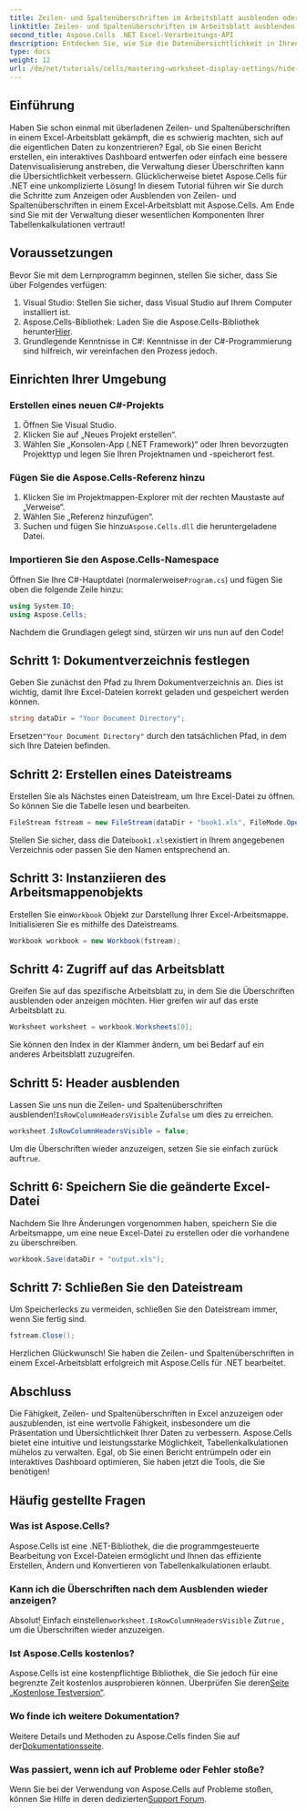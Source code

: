 ```yaml
---
title: Zeilen- und Spaltenüberschriften im Arbeitsblatt ausblenden oder anzeigen
linktitle: Zeilen- und Spaltenüberschriften im Arbeitsblatt ausblenden oder anzeigen
second_title: Aspose.Cells .NET Excel-Verarbeitungs-API
description: Entdecken Sie, wie Sie die Datenübersichtlichkeit in Ihren Excel-Arbeitsblättern verbessern, indem Sie Zeilen- und Spaltenüberschriften mithilfe der Aspose.Cells-Bibliothek für .NET effektiv anzeigen oder ausblenden.
type: docs
weight: 12
url: /de/net/tutorials/cells/mastering-worksheet-display-settings/hide-display-row-column-headers/
---
```

## Einführung

Haben Sie schon einmal mit überladenen Zeilen- und Spaltenüberschriften in einem Excel-Arbeitsblatt gekämpft, die es schwierig machten, sich auf die eigentlichen Daten zu konzentrieren? Egal, ob Sie einen Bericht erstellen, ein interaktives Dashboard entwerfen oder einfach eine bessere Datenvisualisierung anstreben, die Verwaltung dieser Überschriften kann die Übersichtlichkeit verbessern. Glücklicherweise bietet Aspose.Cells für .NET eine unkomplizierte Lösung! In diesem Tutorial führen wir Sie durch die Schritte zum Anzeigen oder Ausblenden von Zeilen- und Spaltenüberschriften in einem Excel-Arbeitsblatt mit Aspose.Cells. Am Ende sind Sie mit der Verwaltung dieser wesentlichen Komponenten Ihrer Tabellenkalkulationen vertraut!

## Voraussetzungen

Bevor Sie mit dem Lernprogramm beginnen, stellen Sie sicher, dass Sie über Folgendes verfügen:

1. Visual Studio: Stellen Sie sicher, dass Visual Studio auf Ihrem Computer installiert ist.
2.  Aspose.Cells-Bibliothek: Laden Sie die Aspose.Cells-Bibliothek herunter[Hier](https://releases.aspose.com/cells/net/).
3. Grundlegende Kenntnisse in C#: Kenntnisse in der C#-Programmierung sind hilfreich, wir vereinfachen den Prozess jedoch.

## Einrichten Ihrer Umgebung

### Erstellen eines neuen C#-Projekts

1. Öffnen Sie Visual Studio.
2. Klicken Sie auf „Neues Projekt erstellen“.
3. Wählen Sie „Konsolen-App (.NET Framework)“ oder Ihren bevorzugten Projekttyp und legen Sie Ihren Projektnamen und -speicherort fest.

### Fügen Sie die Aspose.Cells-Referenz hinzu

1. Klicken Sie im Projektmappen-Explorer mit der rechten Maustaste auf „Verweise“.
2. Wählen Sie „Referenz hinzufügen“.
3.  Suchen und fügen Sie hinzu`Aspose.Cells.dll` die heruntergeladene Datei.

### Importieren Sie den Aspose.Cells-Namespace

 Öffnen Sie Ihre C#-Hauptdatei (normalerweise`Program.cs`) und fügen Sie oben die folgende Zeile hinzu:

```csharp
using System.IO;
using Aspose.Cells;
```

Nachdem die Grundlagen gelegt sind, stürzen wir uns nun auf den Code!

## Schritt 1: Dokumentverzeichnis festlegen

Geben Sie zunächst den Pfad zu Ihrem Dokumentverzeichnis an. Dies ist wichtig, damit Ihre Excel-Dateien korrekt geladen und gespeichert werden können.

```csharp
string dataDir = "Your Document Directory";
```

 Ersetzen`"Your Document Directory"` durch den tatsächlichen Pfad, in dem sich Ihre Dateien befinden.

## Schritt 2: Erstellen eines Dateistreams

Erstellen Sie als Nächstes einen Dateistream, um Ihre Excel-Datei zu öffnen. So können Sie die Tabelle lesen und bearbeiten.

```csharp
FileStream fstream = new FileStream(dataDir + "book1.xls", FileMode.Open);
```

 Stellen Sie sicher, dass die Datei`book1.xls`existiert in Ihrem angegebenen Verzeichnis oder passen Sie den Namen entsprechend an.

## Schritt 3: Instanziieren des Arbeitsmappenobjekts

 Erstellen Sie ein`Workbook` Objekt zur Darstellung Ihrer Excel-Arbeitsmappe. Initialisieren Sie es mithilfe des Dateistreams.

```csharp
Workbook workbook = new Workbook(fstream);
```

## Schritt 4: Zugriff auf das Arbeitsblatt

Greifen Sie auf das spezifische Arbeitsblatt zu, in dem Sie die Überschriften ausblenden oder anzeigen möchten. Hier greifen wir auf das erste Arbeitsblatt zu.

```csharp
Worksheet worksheet = workbook.Worksheets[0];
```

Sie können den Index in der Klammer ändern, um bei Bedarf auf ein anderes Arbeitsblatt zuzugreifen.

## Schritt 5: Header ausblenden

 Lassen Sie uns nun die Zeilen- und Spaltenüberschriften ausblenden!`IsRowColumnHeadersVisible` Zu`false` um dies zu erreichen.

```csharp
worksheet.IsRowColumnHeadersVisible = false;
```

 Um die Überschriften wieder anzuzeigen, setzen Sie sie einfach zurück auf`true`.

## Schritt 6: Speichern Sie die geänderte Excel-Datei

Nachdem Sie Ihre Änderungen vorgenommen haben, speichern Sie die Arbeitsmappe, um eine neue Excel-Datei zu erstellen oder die vorhandene zu überschreiben.

```csharp
workbook.Save(dataDir + "output.xls");
```

## Schritt 7: Schließen Sie den Dateistream

Um Speicherlecks zu vermeiden, schließen Sie den Dateistream immer, wenn Sie fertig sind.

```csharp
fstream.Close();
```

Herzlichen Glückwunsch! Sie haben die Zeilen- und Spaltenüberschriften in einem Excel-Arbeitsblatt erfolgreich mit Aspose.Cells für .NET bearbeitet.

## Abschluss

Die Fähigkeit, Zeilen- und Spaltenüberschriften in Excel anzuzeigen oder auszublenden, ist eine wertvolle Fähigkeit, insbesondere um die Präsentation und Übersichtlichkeit Ihrer Daten zu verbessern. Aspose.Cells bietet eine intuitive und leistungsstarke Möglichkeit, Tabellenkalkulationen mühelos zu verwalten. Egal, ob Sie einen Bericht entrümpeln oder ein interaktives Dashboard optimieren, Sie haben jetzt die Tools, die Sie benötigen!

## Häufig gestellte Fragen

### Was ist Aspose.Cells?
Aspose.Cells ist eine .NET-Bibliothek, die die programmgesteuerte Bearbeitung von Excel-Dateien ermöglicht und Ihnen das effiziente Erstellen, Ändern und Konvertieren von Tabellenkalkulationen erlaubt.

### Kann ich die Überschriften nach dem Ausblenden wieder anzeigen?
 Absolut! Einfach einstellen`worksheet.IsRowColumnHeadersVisible` Zu`true` , um die Überschriften wieder anzuzeigen.

### Ist Aspose.Cells kostenlos?
 Aspose.Cells ist eine kostenpflichtige Bibliothek, die Sie jedoch für eine begrenzte Zeit kostenlos ausprobieren können. Überprüfen Sie deren[Seite „Kostenlose Testversion“](https://releases.aspose.com/).

### Wo finde ich weitere Dokumentation?
 Weitere Details und Methoden zu Aspose.Cells finden Sie auf der[Dokumentationsseite](https://reference.aspose.com/cells/net/).

### Was passiert, wenn ich auf Probleme oder Fehler stoße?
 Wenn Sie bei der Verwendung von Aspose.Cells auf Probleme stoßen, können Sie Hilfe in deren dedizierten[Support Forum](https://forum.aspose.com/c/cells/9).